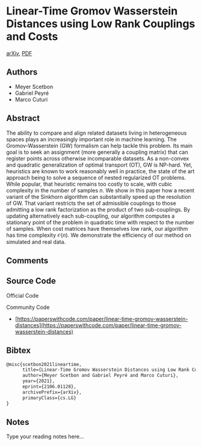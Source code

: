 
# Linear-Time Gromov Wasserstein Distances using Low Rank Couplings and Costs

[arXiv](https://arxiv.org/abs/2106.01128), [PDF](https://arxiv.org/pdf/2106.01128.pdf)

## Authors

- Meyer Scetbon
- Gabriel Peyré
- Marco Cuturi

## Abstract

The ability to compare and align related datasets living in heterogeneous spaces plays an increasingly important role in machine learning. The Gromov-Wasserstein (GW) formalism can help tackle this problem. Its main goal is to seek an assignment (more generally a coupling matrix) that can register points across otherwise incomparable datasets. As a non-convex and quadratic generalization of optimal transport (OT), GW is NP-hard. Yet, heuristics are known to work reasonably well in practice, the state of the art approach being to solve a sequence of nested regularized OT problems. While popular, that heuristic remains too costly to scale, with cubic complexity in the number of samples $n$. We show in this paper how a recent variant of the Sinkhorn algorithm can substantially speed up the resolution of GW. That variant restricts the set of admissible couplings to those admitting a low rank factorization as the product of two sub-couplings. By updating alternatively each sub-coupling, our algorithm computes a stationary point of the problem in quadratic time with respect to the number of samples. When cost matrices have themselves low rank, our algorithm has time complexity $\mathcal{O}(n)$. We demonstrate the efficiency of our method on simulated and real data.

## Comments



## Source Code

Official Code



Community Code

- [https://paperswithcode.com/paper/linear-time-gromov-wasserstein-distances](https://paperswithcode.com/paper/linear-time-gromov-wasserstein-distances)

## Bibtex

```tex
@misc{scetbon2021lineartime,
      title={Linear-Time Gromov Wasserstein Distances using Low Rank Couplings and Costs}, 
      author={Meyer Scetbon and Gabriel Peyré and Marco Cuturi},
      year={2021},
      eprint={2106.01128},
      archivePrefix={arXiv},
      primaryClass={cs.LG}
}
```

## Notes

Type your reading notes here...

